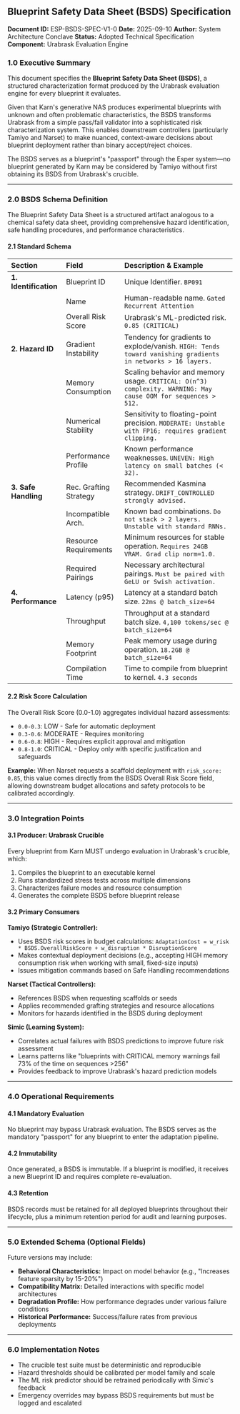 ## Blueprint Safety Data Sheet (BSDS) Specification

**Document ID:** ESP-BSDS-SPEC-V1-0
**Date:** 2025-09-10
**Author:** System Architecture Conclave
**Status:** Adopted Technical Specification
**Component:** Urabrask Evaluation Engine

### 1.0 Executive Summary

This document specifies the **Blueprint Safety Data Sheet (BSDS)**, a structured characterization format produced by the Urabrask evaluation engine for every blueprint it evaluates.

Given that Karn's generative NAS produces experimental blueprints with unknown and often problematic characteristics, the BSDS transforms Urabrask from a simple pass/fail validator into a sophisticated risk characterization system. This enables downstream controllers (particularly Tamiyo and Narset) to make nuanced, context-aware decisions about blueprint deployment rather than binary accept/reject choices.

The BSDS serves as a blueprint's "passport" through the Esper system—no blueprint generated by Karn may be considered by Tamiyo without first obtaining its BSDS from Urabrask's crucible.

---

### 2.0 BSDS Schema Definition

The Blueprint Safety Data Sheet is a structured artifact analogous to a chemical safety data sheet, providing comprehensive hazard identification, safe handling procedures, and performance characteristics.

#### 2.1 Standard Schema

| Section | Field | Description & Example |
| :--- | :--- | :--- |
| **1. Identification**| Blueprint ID | Unique Identifier. `BP091` |
| | Name | Human-readable name. `Gated Recurrent Attention` |
| | Overall Risk Score | Urabrask's ML-predicted risk. `0.85 (CRITICAL)` |
| **2. Hazard ID** | Gradient Instability | Tendency for gradients to explode/vanish. `HIGH: Tends toward vanishing gradients in networks > 16 layers.` |
| | Memory Consumption | Scaling behavior and memory usage. `CRITICAL: O(n^3) complexity. WARNING: May cause OOM for sequences > 512.`|
| | Numerical Stability | Sensitivity to floating-point precision. `MODERATE: Unstable with FP16; requires gradient clipping.` |
| | Performance Profile | Known performance weaknesses. `UNEVEN: High latency on small batches (< 32).` |
| **3. Safe Handling** | Rec. Grafting Strategy| Recommended Kasmina strategy. `DRIFT_CONTROLLED strongly advised.` |
| | Incompatible Arch. | Known bad combinations. `Do not stack > 2 layers. Unstable with standard RNNs.` |
| | Resource Requirements| Minimum resources for stable operation. `Requires 24GB VRAM. Grad clip norm=1.0.` |
| | Required Pairings | Necessary architectural pairings. `Must be paired with GeLU or Swish activation.` |
| **4. Performance**| Latency (p95) | Latency at a standard batch size. `22ms @ batch_size=64` |
| | Throughput | Throughput at a standard batch size. `4,100 tokens/sec @ batch_size=64` |
| | Memory Footprint | Peak memory usage during operation. `18.2GB @ batch_size=64` |
| | Compilation Time | Time to compile from blueprint to kernel. `4.3 seconds` |

#### 2.2 Risk Score Calculation

The Overall Risk Score (0.0-1.0) aggregates individual hazard assessments:

- `0.0-0.3`: LOW - Safe for automatic deployment
- `0.3-0.6`: MODERATE - Requires monitoring
- `0.6-0.8`: HIGH - Requires explicit approval and mitigation
- `0.8-1.0`: CRITICAL - Deploy only with specific justification and safeguards

**Example:** When Narset requests a scaffold deployment with `risk_score: 0.85`, this value comes directly from the BSDS Overall Risk Score field, allowing downstream budget allocations and safety protocols to be calibrated accordingly.

---

### 3.0 Integration Points

#### 3.1 Producer: Urabrask Crucible

Every blueprint from Karn MUST undergo evaluation in Urabrask's crucible, which:

1. Compiles the blueprint to an executable kernel
2. Runs standardized stress tests across multiple dimensions
3. Characterizes failure modes and resource consumption
4. Generates the complete BSDS before blueprint release

#### 3.2 Primary Consumers

**Tamiyo (Strategic Controller):**

- Uses BSDS risk scores in budget calculations: `AdaptationCost = w_risk * BSDS.OverallRiskScore + w_disruption * DisruptionScore`
- Makes contextual deployment decisions (e.g., accepting HIGH memory consumption risk when working with small, fixed-size inputs)
- Issues mitigation commands based on Safe Handling recommendations

**Narset (Tactical Controllers):**

- References BSDS when requesting scaffolds or seeds
- Applies recommended grafting strategies and resource allocations
- Monitors for hazards identified in the BSDS during deployment

**Simic (Learning System):**

- Correlates actual failures with BSDS predictions to improve future risk assessment
- Learns patterns like "blueprints with CRITICAL memory warnings fail 73% of the time on sequences >256"
- Provides feedback to improve Urabrask's hazard prediction models

---

### 4.0 Operational Requirements

#### 4.1 Mandatory Evaluation

No blueprint may bypass Urabrask evaluation. The BSDS serves as the mandatory "passport" for any blueprint to enter the adaptation pipeline.

#### 4.2 Immutability

Once generated, a BSDS is immutable. If a blueprint is modified, it receives a new Blueprint ID and requires complete re-evaluation.

#### 4.3 Retention

BSDS records must be retained for all deployed blueprints throughout their lifecycle, plus a minimum retention period for audit and learning purposes.

---

### 5.0 Extended Schema (Optional Fields)

Future versions may include:

- **Behavioral Characteristics:** Impact on model behavior (e.g., "Increases feature sparsity by 15-20%")
- **Compatibility Matrix:** Detailed interactions with specific model architectures
- **Degradation Profile:** How performance degrades under various failure conditions
- **Historical Performance:** Success/failure rates from previous deployments

---

### 6.0 Implementation Notes

- The crucible test suite must be deterministic and reproducible
- Hazard thresholds should be calibrated per model family and scale
- The ML risk predictor should be retrained periodically with Simic's feedback
- Emergency overrides may bypass BSDS requirements but must be logged and escalated
